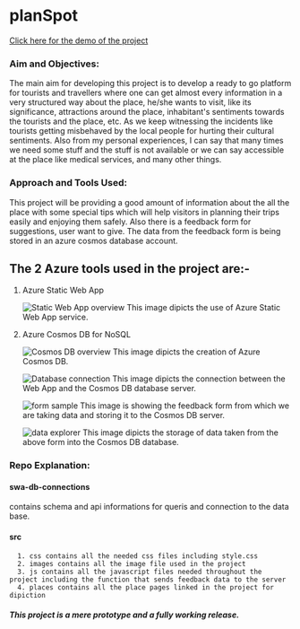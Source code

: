 # planSpot

[Click here for the demo of the project](https://happy-cliff-03d235b00.3.azurestaticapps.net)

### Aim and Objectives:
The main aim for developing this project is to develop a ready to go platform for tourists and travellers where one can get almost every information in a very structured way about the place, he/she wants to visit, like its significance, attractions around the place, inhabitant's sentiments towards the tourists and the place, etc.
As we keep witnessing the incidents like tourists getting misbehaved by the local people for hurting their cultural sentiments. Also from my personal experiences, I can say that many times we need some stuff and the stuff is not available or we can say accessible at the place like medical services, and many other things.

### Approach and Tools Used:
This project will be providing a good amount of information about the all the place with some special tips which will help visitors in planning their trips easily and enjoying them safely. Also there is a feedback form for suggestions, user want to give. The data from the feedback form is being stored in an azure cosmos database account.

## The 2 Azure tools used in the project are:-
   1. Azure Static Web App

      ![Static Web App overview](https://github.com/me-Sandeep-65/frt-project-test/assets/136022073/d675cbca-193c-4504-a47a-ed37e3e43b85)
      This image dipicts the use of Azure Static Web App service.


   2. Azure Cosmos DB for NoSQL

      ![Cosmos DB overview](https://github.com/me-Sandeep-65/frt-project-test/assets/136022073/f51bcb74-8a3c-445d-af8b-095ebf0fdfb8)
      This image dipicts the creation of Azure Cosmos DB.

      ![Database connection](https://github.com/me-Sandeep-65/frt-project-test/assets/136022073/e95a531f-70b3-4d5a-b5c2-e7576ec21909)
      This image dipicts the connection between the Web App and the Cosmos DB database server.

      ![form sample](https://github.com/me-Sandeep-65/frt-project-test/assets/136022073/a70874bd-7d99-4385-9125-cd2a9dda28b1)
      This image is showing the feedback form from which we are taking data and storing it to the Cosmos DB server.

      ![data explorer](https://github.com/me-Sandeep-65/frt-project-test/assets/136022073/aef6eeb5-1a35-4400-a2bc-327bf9753897)
      This image dipicts the storage of data taken from the above form into the Cosmos DB database.



### Repo Explanation:
   #### swa-db-connections
   contains schema and api informations for queris and connection to the data base.

   #### src
      1. css contains all the needed css files including style.css
      2. images contains all the image file used in the project
      3. js contains all the javascript files needed throughout the project including the function that sends feedback data to the server
      4. places contains all the place pages linked in the project for dipiction

##### This project is a mere prototype and a fully working release.
